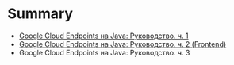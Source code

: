 # Summary

* [Google Cloud Endpoints на Java: Руководство. ч. 1](habrahabr/1.habrahabr.google-cloud-endpoints.tutorial.md)
* [Google Cloud Endpoints на Java: Руководство. ч. 2 (Frontend)](habrahabr/2.habrahabr.google-cloud-endpoints.tutorial.md)
* Google Cloud Endpoints на Java: Руководство. ч. 3

